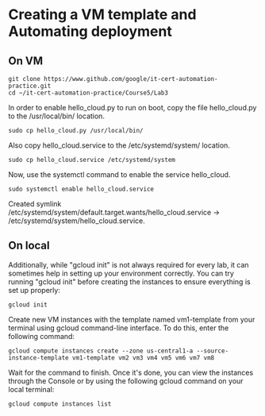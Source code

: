 # Creating a VM template and Automating deployment

## On VM

```
git clone https://www.github.com/google/it-cert-automation-practice.git
cd ~/it-cert-automation-practice/Course5/Lab3
```

In order to enable hello_cloud.py to run on boot, copy the file hello_cloud.py to the /usr/local/bin/ location.

```
sudo cp hello_cloud.py /usr/local/bin/
```

Also copy hello_cloud.service to the /etc/systemd/system/ location.

```
sudo cp hello_cloud.service /etc/systemd/system
```

Now, use the systemctl command to enable the service hello_cloud.

```
sudo systemctl enable hello_cloud.service
```

Created symlink /etc/systemd/system/default.target.wants/hello_cloud.service → /etc/systemd/system/hello_cloud.service.


## On local

Additionally, while "gcloud init" is not always required for every lab, it can sometimes help in setting up your environment correctly. You can try running "gcloud init" before creating the instances to ensure everything is set up properly:

```
gcloud init
```

Create new VM instances with the template named vm1-template from your terminal using gcloud command-line interface. To do this, enter the following command:

```
gcloud compute instances create --zone us-central1-a --source-instance-template vm1-template vm2 vm3 vm4 vm5 vm6 vm7 vm8
```

Wait for the command to finish. Once it's done, you can view the instances through the Console or by using the following gcloud command on your local terminal:

```
gcloud compute instances list
```
